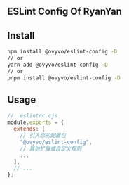 ## ESLint Config Of RyanYan

## Install

```bash
npm install @ovyvo/eslint-config -D
// or
yarn add @ovyvo/eslint-config -D
// or
pnpm install @ovyvo/eslint-config -D
```

## Usage

```javascript
// .eslintrc.cjs
module.exports = {
  extends: [
    // 引入您的配置包
    "@ovyvo/eslint-config",
    // 其他扩展或自定义规则
    ...
  ],
  // ...
};
```
